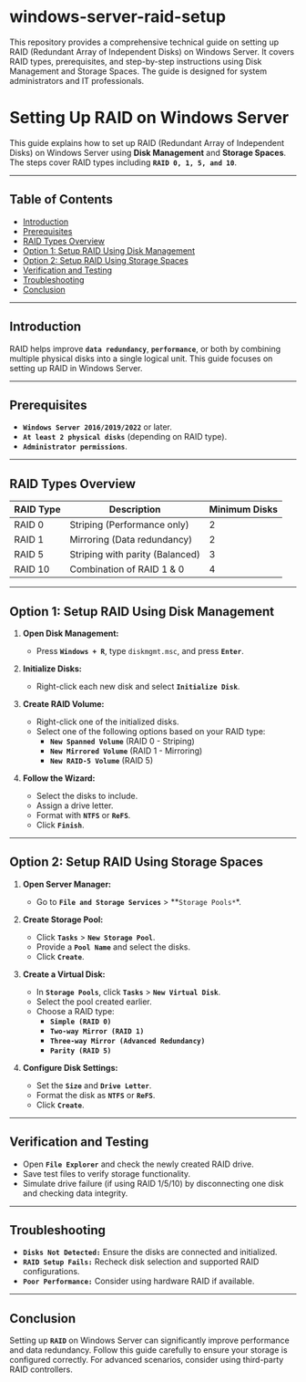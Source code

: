 # windows-server-raid-setup
This repository provides a comprehensive technical guide on setting up RAID (Redundant Array of Independent Disks) on Windows Server. It covers RAID types, prerequisites, and step-by-step instructions using Disk Management and Storage Spaces. The guide is designed for system administrators and IT professionals.


# **Setting Up RAID on Windows Server**  

This guide explains how to set up RAID (Redundant Array of Independent Disks) on Windows Server using **Disk Management** and **Storage Spaces**. The steps cover RAID types including **`RAID 0, 1, 5, and 10`**.

---

## **Table of Contents**  

- [Introduction](#introduction)  
- [Prerequisites](#prerequisites)  
- [RAID Types Overview](#raid-types-overview)  
- [Option 1: Setup RAID Using Disk Management](#option-1-setup-raid-using-disk-management)  
- [Option 2: Setup RAID Using Storage Spaces](#option-2-setup-raid-using-storage-spaces)  
- [Verification and Testing](#verification-and-testing)  
- [Troubleshooting](#troubleshooting)  
- [Conclusion](#conclusion)

---

## **Introduction**  

RAID helps improve **`data redundancy`**, **`performance`**, or both by combining multiple physical disks into a single logical unit. This guide focuses on setting up RAID in Windows Server.

---

## **Prerequisites**  

- **`Windows Server 2016/2019/2022`** or later.  
- **`At least 2 physical disks`** (depending on RAID type).  
- **`Administrator permissions`**.

---

## **RAID Types Overview**  

| RAID Type  | Description                    | Minimum Disks |
|------------|--------------------------------|---------------|
| RAID 0     | Striping (Performance only)    | 2             |
| RAID 1     | Mirroring (Data redundancy)    | 2             |
| RAID 5     | Striping with parity (Balanced)| 3             |
| RAID 10    | Combination of RAID 1 & 0      | 4             |

---

## **Option 1: Setup RAID Using Disk Management**  

1. **Open Disk Management:**  
   - Press **`Windows + R`**, type `diskmgmt.msc`, and press **`Enter`**.  

2. **Initialize Disks:**  
   - Right-click each new disk and select **`Initialize Disk`**.  

3. **Create RAID Volume:**  
   - Right-click one of the initialized disks.  
   - Select one of the following options based on your RAID type:  
     - **`New Spanned Volume`** (RAID 0 - Striping)  
     - **`New Mirrored Volume`** (RAID 1 - Mirroring)  
     - **`New RAID-5 Volume`** (RAID 5)  

4. **Follow the Wizard:**  
   - Select the disks to include.  
   - Assign a drive letter.  
   - Format with **`NTFS`** or **`ReFS`**.  
   - Click **`Finish`**.

---

## **Option 2: Setup RAID Using Storage Spaces**  

1. **Open Server Manager:**  
   - Go to **`File and Storage Services`** > **`Storage Pools*`*.  

2. **Create Storage Pool:**  
   - Click **`Tasks`** > **`New Storage Pool`**.  
   - Provide a **`Pool Name`** and select the disks.  
   - Click **`Create`**.

3. **Create a Virtual Disk:**  
   - In **`Storage Pools`**, click **`Tasks`** > **`New Virtual Disk`**.  
   - Select the pool created earlier.  
   - Choose a RAID type:  
     - **`Simple (RAID 0)`**  
     - **`Two-way Mirror (RAID 1)`**  
     - **`Three-way Mirror (Advanced Redundancy)`**  
     - **`Parity (RAID 5)`**  

4. **Configure Disk Settings:**  
   - Set the **`Size`** and **`Drive Letter`**.  
   - Format the disk as **`NTFS`** or **`ReFS`**.  
   - Click **`Create`**.

---

## **Verification and Testing**  

- Open **`File Explorer`** and check the newly created RAID drive.  
- Save test files to verify storage functionality.  
- Simulate drive failure (if using RAID 1/5/10) by disconnecting one disk and checking data integrity.

---

## **Troubleshooting**  

- **`Disks Not Detected:`** Ensure the disks are connected and initialized.  
- **`RAID Setup Fails:`** Recheck disk selection and supported RAID configurations.  
- **`Poor Performance:`** Consider using hardware RAID if available.

---

## **Conclusion**  

Setting up **`RAID`** on Windows Server can significantly improve performance and data redundancy. Follow this guide carefully to ensure your storage is configured correctly. For advanced scenarios, consider using third-party RAID controllers.
